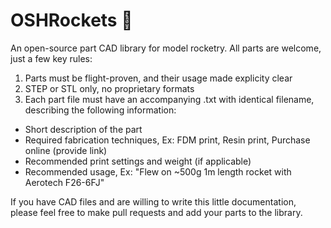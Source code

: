 # OSHRockets 🚀
An open-source part CAD library for model rocketry. All parts are welcome, just a few key rules:
1. Parts must be flight-proven, and their usage made explicity clear
2. STEP or STL only, no proprietary formats
3. Each part file must have an accompanying .txt with identical filename, describing the following information:
- Short description of the part
- Required fabrication techniques, Ex: FDM print, Resin print, Purchase online (provide link)
- Recommended print settings and weight (if applicable)
- Recommended usage, Ex: "Flew on ~500g 1m length rocket with Aerotech F26-6FJ"

If you have CAD files and are willing to write this little documentation, please feel free to make pull requests and add your parts to the library. 
